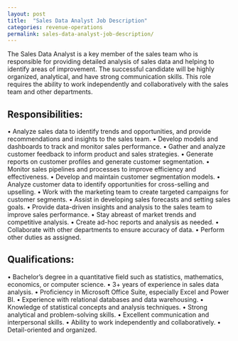 ```yaml
---
layout: post
title:  "Sales Data Analyst Job Description"
categories: revenue-operations
permalink: sales-data-analyst-job-description/
---
```


The Sales Data Analyst is a key member of the sales team who is responsible for providing detailed analysis of sales data and helping to identify areas of improvement. The successful candidate will be highly organized, analytical, and have strong communication skills. This role requires the ability to work independently and collaboratively with the sales team and other departments.

## Responsibilities:
 
• Analyze sales data to identify trends and opportunities, and provide recommendations and insights to the sales team.
• Develop models and dashboards to track and monitor sales performance.
• Gather and analyze customer feedback to inform product and sales strategies.
• Generate reports on customer profiles and generate customer segmentation.
• Monitor sales pipelines and processes to improve efficiency and effectiveness.
• Develop and maintain customer segmentation models.
• Analyze customer data to identify opportunities for cross-selling and upselling.
• Work with the marketing team to create targeted campaigns for customer segments.
• Assist in developing sales forecasts and setting sales goals.
• Provide data-driven insights and analysis to the sales team to improve sales performance.
• Stay abreast of market trends and competitive analysis.
• Create ad-hoc reports and analysis as needed.
• Collaborate with other departments to ensure accuracy of data.
• Perform other duties as assigned.  

## Qualifications:

• Bachelor’s degree in a quantitative field such as statistics, mathematics, economics, or computer science.
• 3+ years of experience in sales data analysis.
• Proficiency in Microsoft Office Suite, especially Excel and Power BI.
• Experience with relational databases and data warehousing.
• Knowledge of statistical concepts and analysis techniques.
• Strong analytical and problem-solving skills.
• Excellent communication and interpersonal skills.
• Ability to work independently and collaboratively.
• Detail-oriented and organized.